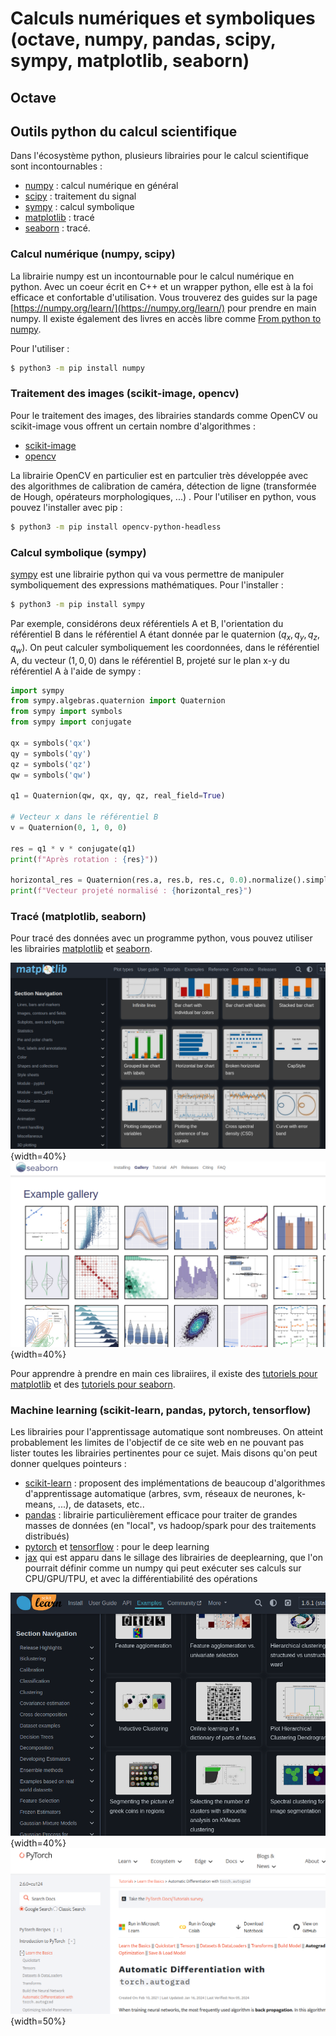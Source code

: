 # Calculs numériques et symboliques (octave, numpy, pandas, scipy, sympy, matplotlib, seaborn)

## Octave

## Outils python du calcul scientifique

Dans l'écosystème python, plusieurs librairies pour le calcul scientifique sont incontournables :

- [numpy](https://numpy.org) : calcul numérique en général
- [scipy](https://scipy.org/) : traitement du signal
- [sympy](https://www.sympy.org) : calcul symbolique
- [matplotlib](https://matplotlib.org/) : tracé
- [seaborn](https://seaborn.pydata.org/) : tracé.



### Calcul numérique (numpy, scipy)

La librairie numpy est un incontournable pour le calcul numérique en python.
Avec un coeur écrit en C++ et un wrapper python, elle est à la foi efficace et
confortable d'utilisation. Vous trouverez des guides sur la page [https://numpy.org/learn/](https://numpy.org/learn/) pour prendre en main numpy. Il existe également des livres en accès libre comme [From python to numpy](https://github.com/rougier/scientific-visualization-book).

Pour l'utiliser :

```bash
$ python3 -m pip install numpy
```

### Traitement des images (scikit-image, opencv)

Pour le traitement des images, des librairies standards comme OpenCV ou
scikit-image vous offrent un certain nombre d'algorithmes :

- [scikit-image](https://scikit-image.org/)
- [opencv](https://opencv.org/)

La librairie OpenCV en particulier est en partculier très développée avec des
algorithmes de calibration de caméra, détection de ligne (transformée de Hough,
opérateurs morphologiques, ...) . Pour 
l'utiliser en python, vous pouvez l'installer avec pip :

```bash
$ python3 -m pip install opencv-python-headless
```



### Calcul symbolique (sympy)

[sympy](https://www.sympy.org) est une librairie python qui va vous permettre de manipuler symboliquement des expressions mathématiques. Pour l'installer :

```bash
$ python3 -m pip install sympy
```

Par exemple, considérons deux référentiels A et B, l'orientation du référentiel
B dans le référentiel A étant donnée par le quaternion ($q_x, q_y, q_z, q_w)$.
On peut calculer symboliquement les coordonnées, dans le référentiel A, du vecteur $(1, 0, 0)$ dans le référentiel B, projeté sur le plan x-y du référentiel A à l'aide de sympy :

```python
import sympy
from sympy.algebras.quaternion import Quaternion
from sympy import symbols
from sympy import conjugate

qx = symbols('qx')
qy = symbols('qy')
qz = symbols('qz')
qw = symbols('qw')

q1 = Quaternion(qw, qx, qy, qz, real_field=True)

# Vecteur x dans le référentiel B
v = Quaternion(0, 1, 0, 0)

res = q1 * v * conjugate(q1)
print(f"Après rotation : {res}"))

horizontal_res = Quaternion(res.a, res.b, res.c, 0.0).normalize().simplify()
print(f"Vecteur projeté normalisé : {horizontal_res}")
```

### Tracé (matplotlib, seaborn)

Pour tracé des données avec un programme python, vous pouvez utiliser les
librairies [matplotlib](https://matplotlib.org/) et [seaborn](https://seaborn.pydata.org/).

![Galerie d'exemples de matplotlib](../assets/matplotlib.png){width=40%}
![Galerie d'exemples de seaborn](../assets/seaborn.png){width=40%}

Pour apprendre à prendre en main ces libraiires, il existe des [tutoriels pour
matplotlib](https://matplotlib.org/stable/tutorials/index.html) et des
[tutoriels pour seaborn](https://seaborn.pydata.org/tutorial.html).

### Machine learning (scikit-learn, pandas, pytorch, tensorflow)

Les librairies pour l'apprentissage automatique sont nombreuses. On atteint
probablement les limites de l'objectif de ce site web en ne pouvant pas lister
toutes les librairies pertinentes pour ce sujet. Mais disons qu'on peut donner
quelques pointeurs :

- [scikit-learn](https://scikit-learn.org) : proposent des implémentations de
  beaucoup d'algorithmes d'apprentissage automatique (arbres, svm, réseaux de
  neurones, k-means, ...), de datasets, etc..
- [pandas](https://pandas.pydata.org) : librairie particulièrement efficace pour
  traiter de grandes masses de données (en "local", vs hadoop/spark pour des traitements distribués)
- [pytorch](https://pytorch.org) et  [tensorflow](https://tensorflow.org) : pour
  le deep learning
- [jax](https://docs.jax.dev/en/latest/) qui est apparu dans le sillage des
  librairies de deeplearning, que l'on pourrait définir comme un numpy qui peut
  exécuter ses calculs sur CPU/GPU/TPU, et avec la différentiabilité des opérations

![Galerie d'exemples de scikit learn](../assets/scikit.png){width=40%}
![Tutoriel pytorch](../assets/pytorch.png){width=50%}

